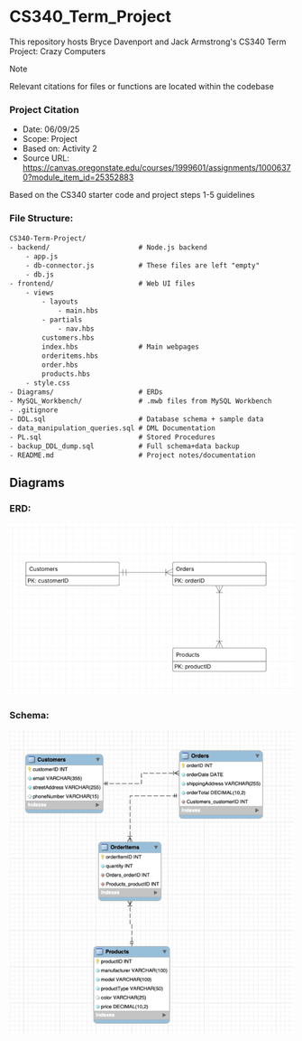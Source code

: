 # CS340_Term_Project

This repository hosts Bryce Davenport and Jack Armstrong's CS340 Term Project: Crazy Computers

> [!NOTE]
> Relevant citations for files or functions are located within the codebase
### Project Citation
- Date: 06/09/25
- Scope: Project
- Based on: Activity 2
- Source URL: https://canvas.oregonstate.edu/courses/1999601/assignments/10006370?module_item_id=25352883

Based on the CS340 starter code and project steps 1-5 guidelines

### File Structure:
```
CS340-Term-Project/
- backend/                      # Node.js backend
    - app.js
    - db-connector.js           # These files are left "empty"
    - db.js                              
- frontend/                     # Web UI files
    - views
        - layouts
            - main.hbs
        - partials
            - nav.hbs
        customers.hbs
        index.hbs               # Main webpages
        orderitems.hbs          
        order.hbs
        products.hbs
    - style.css
- Diagrams/                     # ERDs
- MySQL_Workbench/              # .mwb files from MySQL Workbench
- .gitignore                       
- DDL.sql                       # Database schema + sample data
- data_manipulation_queries.sql # DML Documentation
- PL.sql                        # Stored Procedures 
- backup_DDL_dump.sql           # Full schema+data backup
- README.md                     # Project notes/documentation
```

## Diagrams

### ERD:
![Simple ERD Diagram](/Diagrams/ERD.png)

### Schema:
![Database Schema](/Diagrams/Schema.png)
